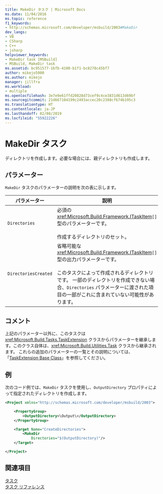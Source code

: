 ```yaml
---
title: MakeDir タスク | Microsoft Docs
ms.date: 11/04/2016
ms.topic: reference
f1_keywords:
- http://schemas.microsoft.com/developer/msbuild/2003#MakeDir
dev_langs:
- VB
- CSharp
- C++
- jsharp
helpviewer_keywords:
- MakeDir task [MSBuild]
- MSBuild, MakeDir task
ms.assetid: bc951577-1bfb-4100-b1f1-bc8278c45bf7
author: mikejo5000
ms.author: mikejo
manager: jillfra
ms.workload:
- multiple
ms.openlocfilehash: 3e7e9e61ffd20828d73cef9c4ce3831d613d69bf
ms.sourcegitcommit: 21d667104199c2493accec20c2388cf674b195c3
ms.translationtype: HT
ms.contentlocale: ja-JP
ms.lasthandoff: 02/08/2019
ms.locfileid: "55922226"
---
```

# <a name="makedir-task"></a>MakeDir タスク
ディレクトリを作成します。必要な場合には、親ディレクトリも作成します。

## <a name="parameters"></a>パラメーター
`MakeDir` タスクのパラメーターの説明を次の表に示します。

|パラメーター|説明|
|---------------|-----------------|
|`Directories`|必須の <xref:Microsoft.Build.Framework.ITaskItem>`[]` 型のパラメーターです。<br /><br /> 作成するディレクトリのセット。|
|`DirectoriesCreated`|省略可能な <xref:Microsoft.Build.Framework.ITaskItem>`[]` 型の出力パラメーターです。<br /><br /> このタスクによって作成されるディレクトリです。 一部のディレクトリを作成できない場合、`Directories` パラメーターに渡された項目の一部がこれに含まれていない可能性があります。|

## <a name="remarks"></a>コメント
上記のパラメーター以外に、このタスクは <xref:Microsoft.Build.Tasks.TaskExtension> クラスからパラメーターを継承します。このクラス自体は、<xref:Microsoft.Build.Utilities.Task> クラスから継承されます。 これらの追加のパラメーターの一覧とその説明については、「[TaskExtension Base Class](../msbuild/taskextension-base-class.md)」を参照してください。

## <a name="example"></a>例
次のコード例では、`MakeDir` タスクを使用し、`OutputDirectory` プロパティによって指定されたディレクトリを作成します。

```xml
<Project xmlns="http://schemas.microsoft.com/developer/msbuild/2003">

    <PropertyGroup>
        <OutputDirectory>\Output\</OutputDirectory>
    </PropertyGroup>

    <Target Name="CreateDirectories">
        <MakeDir
            Directories="$(OutputDirectory)"/>
    </Target>

</Project>
```

## <a name="see-also"></a>関連項目
[タスク](../msbuild/msbuild-tasks.md)  
[タスク リファレンス](../msbuild/msbuild-task-reference.md)
